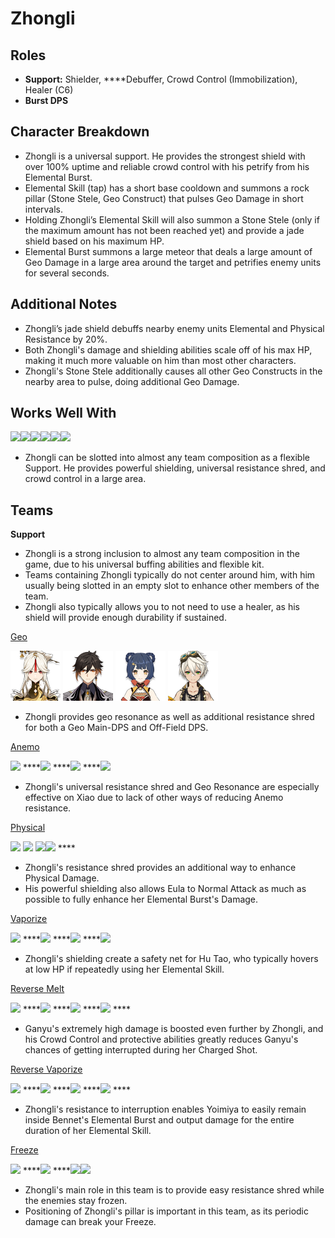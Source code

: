 # Zhongli

## **Roles**

* **Support:** Shielder, ****Debuffer, Crowd Control \(Immobilization\), Healer \(C6\)
* **Burst DPS**

## **Character Breakdown**

* Zhongli is a universal support. He provides the strongest shield with over 100% uptime and reliable crowd control with his petrify from his Elemental Burst.
* Elemental Skill \(tap\) has a short base cooldown and summons a rock pillar \(Stone Stele, Geo Construct\) that pulses Geo Damage in short intervals. 
* Holding Zhongli’s Elemental Skill will also summon a Stone Stele \(only if the maximum amount has not been reached yet\) and provide a jade shield based on his maximum HP. 
* Elemental Burst summons a large meteor that deals a large amount of Geo Damage in a large area around the target and petrifies enemy units for several seconds. 

## **Additional Notes**

* Zhongli’s jade shield debuffs nearby enemy units Elemental and Physical Resistance by 20%. 
* Both Zhongli's damage and shielding abilities scale off of his max HP, making it much more valuable on him than most other characters. 
* Zhongli's Stone Stele additionally causes all other Geo Constructs in the nearby area to pulse, doing additional Geo Damage. 

## **Works Well With**

![](https://lh4.googleusercontent.com/RjGHj8s3fMUgY3Ai5iSnsKuLAoxa8KmMm2bW5GOVA6-h31WcuBz9Wy8O1HHRjjFBjxKxcpBlt3OC7M0O0jTtBsxpS25l-iEsmJjFgYpVga4T_EQ06vbCF64lXZq4g-liHRecVcf1=s0)**​**![](https://lh6.googleusercontent.com/gQmKQx89DYsYttoq73h6QTZrOtsTygf5d9f_-a5UklSifFJ6YVgb86_sVI80lkxv4p_15iZf41D6xLVfLJR0ewe9xzHKKjTpBzcdvNWGzODVtFaNu97ghJ9aNhvm3R6jpPha_qp9=s0)**​**![](https://lh4.googleusercontent.com/h9zJpzuvg4kQJTSVpvpj0zVPFHDVv2SycYasvfY52j5MgA8ZsCYbv_GY9norc76Tbb1OcEECWiaKoQaYm8iR5pcrihRy0TdJ2GmdYKD_-fu5TfQE1DGLzTXj7TkuGNV86-29bV3B=s0)**​**![](https://lh6.googleusercontent.com/y56jEUUno0CjJBL-ibu48U3OTD2mD8r1eu4lUTM40XtEVuNyRYKnKvamAE_biQL2QeRfVJOpwb0iGSgOGo_Z7DVOqLKz3KoEZW2Y_5h_ozUbLClXvI6w6DJcJYjHXDr3s1Qnqkap=s0)**​**![](https://lh4.googleusercontent.com/NR_e16D7lFQc6ZWHRyL3vvL-tNVEZAa57jx8vFb3VTE-ySh02mmJBNGpzKu4s0Vtu9_Vangt5k-JebBGwXK5Q2rlMk99aadPG5mRcT3qoAsyvk1Em4WB0WGtbUTnsWBPSTmELeC3=s0)**​**![](https://lh3.googleusercontent.com/g2umOKnryd6UJYF4r-sGBRqpVm74yxUU-a0htRyUGn1ADhZpC2HssXDjmV_SMAkxJFn8AcoHJLgxqckZXVc32CkwR718Ot-kWz9uKFw-V-Ed6S5cYeMIPi3NCT8JWix-vpY45S5Y=s0)

* Zhongli can be slotted into almost any team composition as a flexible Support. He provides powerful shielding, universal resistance shred, and crowd control in a large area. 

## **Teams**

**Support**

* Zhongli is a strong inclusion to almost any team composition in the game, due to his universal buffing abilities and flexible kit.
* Teams containing Zhongli typically do not center around him, with him usually being slotted in an empty slot to enhance other members of the team.
* Zhongli also typically allows you to not need to use a healer, as his shield will provide enough durability if sustained.

[Geo](../../teams/geo.md)

![](../../.gitbook/assets/ui_avataricon_ningguang.png) ![](../../.gitbook/assets/ui_avataricon_zhongli.png) ![](../../.gitbook/assets/ui_avataricon_xiangling.png)  ![](../../.gitbook/assets/ui_avataricon_bennett.png)

* Zhongli provides geo resonance as well as additional resistance shred for both a Geo Main-DPS and Off-Field DPS.

[Anemo](../anemo/)

![](https://lh6.googleusercontent.com/1oeowrMj84Viwu4ZjRBeubqXAaupk7rY1Lt7irDtF6_6H4yVBUFsmh8pLoiQXkwJlMoGsLbvOUNF8NdaOeJWU6AOjbypQXN58Jbyz39SJfVWFXS9KUlWNup4zttiZWkQITdfDMIw=s0) ****![](https://lh5.googleusercontent.com/3sp4rrWtguRi8tFYJ8uX0HXiIofCwbi-hRMX26vLh3aYOOHxgqh7Egx8zlr2VXiHiKvXdE4kS756YF81zJRicz_KfEjGMnnLGXCFmCJpQobDb3dzIyYPCnft7Ml7ZoIQunqlikM_=s0) ****![](https://lh3.googleusercontent.com/A9R5pkEMkib5t46yTzwFUDHciycLfugz4QPdS0ddyBsaf3C7-2AAmtolgNPKu9YK50u8vmpwEBTn6_YHENEY7W-TcWCIA-M6vgcwnG4fPlsxTFT7dkQtbPGD3CEsXaH4ZsiKko7l=s0) ****![](https://lh3.googleusercontent.com/JRV6U_BXPg0TQ6p8m6SL4Gux1LicF-K3YGBivdY7djJxNwFyAGQLx_4TIMIOpS2DYZ3abhGRsW4XHjwyZrXIk57YkBNrg-2Muo39k1IrJZ93GrvBKCWMQwzQc3SUoKjgVhjlUbeZ=s0)

* Zhongli's universal resistance shred and Geo Resonance are especially effective on Xiao due to lack of other ways of reducing Anemo resistance. 

[Physical](../../teams/physical.md)

![](https://lh5.googleusercontent.com/zGSNJt_xjRds2SchJiVhhYySWfRGcUnYKXdECAfuFapSFpPN2Gshh-8DuE0s8t6MSgh-u3tLUdlf_646H3pSZubYjjB7D3gWFkSTSw_qQWIPDA4f20jdLKP1cEpPk8Bnda1sSyye=s0) ![](https://lh4.googleusercontent.com/OMfkfrguqm8CnPKkWyHLJTFq2UNfkW15VfAXJxcCyySiFx9pW1JS16qfHN0KSGrVuH1xYWbKTNY5GWEDFnJTsu4vdaDybYGye5iig2Uxb2XxI4_qbz913t2j4qskPYVDCLyso8jZ=s0) ![](https://lh3.googleusercontent.com/wPp54gl7m-qQQCsXkoELWJ-Mi844qE9AXf_1nb-FpkjUUAkgjVX4XT5kXWN0ewv54_mDCPVmV4kZl6xbFWTTxbUjMyirVBFglFwHW6wRiRlxbNtWz2G41AMwBhCZL4kZ_v4zEWik=s0)**​** ![](https://lh6.googleusercontent.com/1a7KgXw3Ot1HJ_s-OafuiUU3FeQh1qabFF5SVFmFcKE_syqaAKmpdWr_-TIufzelMBudig4lO-v9xrP8ldFnPK1zQxYMTXF6X1dl6UPAB1fj9KbKsMqltfrxK03I2oggNEvJCoUB=s0) ****

* Zhongli's resistance shred provides an additional way to enhance Physical Damage.
* His powerful shielding also allows Eula to Normal Attack as much as possible to fully enhance her Elemental Burst's Damage.

[Vaporize](../../teams/vaporize.md)

![](https://lh3.googleusercontent.com/X6DqOGXDgWFZr6ZiaTuYMT9o5vwd9IYFPVWXVWpoczNLbEZft9tT1w6fm4o-4kvOTmgLZ0uXXyeiHlbrcgV-C9Ybwgr3aIgRPcJN9IWlMXEFIFTjRGYdrHEpzWxLqdCRIZjkfaDR=s0) ****![](https://lh3.googleusercontent.com/r_ZQF_SKEbs6B1nwsqymQSq6p_GxVZP9NRAYaGpnmO2yh15eWBagCLWcD6dB35QJ6T6n_BFqJir_p-YQ6RZE3ixyPL-xHYgxLXtuHC-NcGMhQHOXceoeOY6uQ6MV3tj7FL6nvMKp=s0) ****![](https://lh3.googleusercontent.com/g_zGE7TEo0wKL5Rn0xVB12MI6dBaOaTnDVuXw9HiMDl4pLxjXZaYVNNxyUPixeDHverD6wFY7x4de4MycfH-qhh8gXKZMEhS4AGtJllSlD9HZIMISH0hoeLrcTKZWwviNW7Jd5mU=s0) ****![](https://lh5.googleusercontent.com/X4zHSrKgLydETo_dfy2KgYEdzBYyYwvxskPWM5Cu-frMRKU2WnUYf3zKBbsVCDS3jU6_URe6jRl1hDavsNxKcL1hCPq1Q1PsQ_abI1L0aPKcT75G06xZmxjAqJkgNvs2bq8OTrt9=s0)

* Zhongli's shielding create a safety net for Hu Tao, who typically hovers at low HP if repeatedly using her Elemental Skill.

[Reverse Melt](../../teams/reverse-melt.md)

![](https://lh3.googleusercontent.com/qbT55D5tX5u030qQ7aCd0GNMRNTtWRvuneYUTzR4o9xp6vv4AsXIb-EVPKpLLgJAkPbdnAj_2ppl5VwFdg5VXrUa1idesWBU4XareIeA58T6EikWvCDB9SM91wE-fcpz6CSNpe4U=s0) ****![](https://lh5.googleusercontent.com/WmEEf8SCQQGGmvA4bjgABISeIdLlshY5cPwyg3stO-jED7fw85CaHyY93JZ0lAtoeV5V0ystw7IekdRYN3OVDfwGDJ9XiCfIO0mVJz9Za_dsvz4oG7_WfF_rqJk2pNHsUxub9Qj9=s0) ****![](https://lh3.googleusercontent.com/57954nQ4nNzfnP4wR6nZz2kjjEbItKO3BcpWGfdj0hO8czcWCOPs0PGO6sSFzJD3vFjlNG5nEMC7AxJ3-XoYfsVQF8COAo23J4PTpJh-BJ5VQpmXiWaXIj8x6PTQAUjzjD7c5V17=s0) ****![](https://lh6.googleusercontent.com/Q3sPOXrY1hDliAS2nJGo6z450U7pwk3eQTcqTrdruPp1gh643nXIBuwL52GnXaupDw1z1XWcOcMtV2iapanpbJbD-A5fk-MyNsatThjTWrT_J-nc1mqsQKulpgvOgcAhf6lWdXIp=s0) ****

* Ganyu's extremely high damage is boosted even further by Zhongli, and his Crowd Control and protective abilities greatly reduces Ganyu's chances of getting interrupted during her Charged Shot.

[Reverse Vaporize](../../teams/reverse-vaporize.md)

![](https://lh6.googleusercontent.com/B4xYwN-GIqagYV38pRTTgqvfCVSW8WW1tr3no6hYGeD8mu72CttaG9kMW6hHzTmExfJlhbdNgVfQ5EOrXb-JUAJ2G4aG8sPYQJ3qnLI_2rmd0IvI46t0mTxiBQO8J1zi6EizFPgV=s0) ****![](https://lh5.googleusercontent.com/zJ60F_3QDeA3tiMZmJPMAGB1q-h0gLKAXDO_0ePPaDzh3rgyzaHMpwcTKpKhNaI0Ikci3dh80vAxxU_v0azkUuYjfHhbHHgB8Oj91zEwveh7qAubdv1RjKV0nHjDJioiygff2AYV=s0) ****![](https://lh5.googleusercontent.com/Xl8UdiMs21aHYbzA-sYOfkzuc-1aMtvrQAtoHTOkDOoSaX-6Riz99Tp8scJrZePcqgn45QCfb2OuYC-ODHNiJUuR0lmQRbFt1CDrA-75j-17YUALpxCn0B5WvaOFgAEDrKEiC-8P=s0) ****![](https://lh3.googleusercontent.com/pbaCYBVP9lxol80esBeM62QP03Esc8ijE6y5AHH9Sxy67Qy_4jktIr1HHGgEKJn664fREKd_yZcrEF9Sqnd6PfuVChX5dof24xj2YhNWUX3b0k289-l9ZOSbJ9taSgnL3Xcs9Ew3=s0) ****

* Zhongli's resistance to interruption enables Yoimiya to easily remain inside Bennet's Elemental Burst and output damage for the entire duration of her Elemental Skill.

[Freeze](../../teams/freeze.md)

![](https://lh4.googleusercontent.com/l0qL088kHiBHIJgm3ciVEic6y04Mk7gpLVmbhl7mInBfZu3YVAdwKKBrSE8HoWCdQqlJkqDCfpzk57QoR0Usy5LWvCoQKqcp9cXakNvymX0WMLK4ilez-8kn44kwHWOsiqYsxhGL=s0) ****![](https://lh4.googleusercontent.com/45biYfxUUUo5iobgs7e2Tr3Lo7Z6XAFYc9OTuRpOu7yq_7pZT4Axm6fCHn3ClLifxqQ02t0VQgsaPUkkX51CuAixCDTFqSwJfPAhmVBjjFPfUi0DiucgiRUUmmR8MfF5aup_-ywm=s0) ****![](https://lh5.googleusercontent.com/KgS2wH469ELZ2RzPh_kumorUGHDlFZAdo-sgw1SnAYdrVVAovsVTfarpeJeT5eI2tqZYUm8s8_MfcIjUyrWc4CnR4zTqrGV7Uc_Pwu2DWu0nIDj7jgC2m4yp10Hqauj76KrvyUKD=s0)![](https://lh5.googleusercontent.com/X4zHSrKgLydETo_dfy2KgYEdzBYyYwvxskPWM5Cu-frMRKU2WnUYf3zKBbsVCDS3jU6_URe6jRl1hDavsNxKcL1hCPq1Q1PsQ_abI1L0aPKcT75G06xZmxjAqJkgNvs2bq8OTrt9=s0)

* Zhongli's main role in this team is to provide easy resistance shred while the enemies stay frozen.
* Positioning of Zhongli's pillar is important in this team, as its periodic damage can break your Freeze. 



